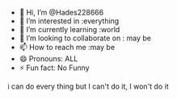 - 👋 Hi, I’m @Hades228666
- 👀 I’m interested in :everything
- 🌱 I’m currently learning :world
- 💞️ I’m looking to collaborate on : may be  
- 📫 How to reach me :may be
- 😄 Pronouns: ALL
- ⚡ Fun fact: No Funny

<!---
Hades228666/Hades228666 is a ✨ special ✨ repository because its `README.md` (this file) appears on your GitHub profile.
You can click the Preview link to take a look at your changes.
--->
i can do every thing but I can't do it, I won't do it
